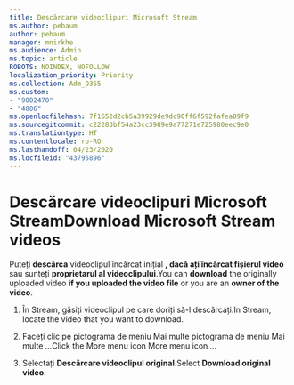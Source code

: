 ```yaml
---
title: Descărcare videoclipuri Microsoft Stream
ms.author: pebaum
author: pebaum
manager: mnirkhe
ms.audience: Admin
ms.topic: article
ROBOTS: NOINDEX, NOFOLLOW
localization_priority: Priority
ms.collection: Adm_O365
ms.custom:
- "9002470"
- "4806"
ms.openlocfilehash: 7f1652d2cb5a39929de9dc90ff6f592fafea09f9
ms.sourcegitcommit: c22283bf54a23cc3989e9a77271e725980eec9e0
ms.translationtype: HT
ms.contentlocale: ro-RO
ms.lasthandoff: 04/23/2020
ms.locfileid: "43795896"
---
```

# <a name="download-microsoft-stream-videos"></a><span data-ttu-id="b5093-102">Descărcare videoclipuri Microsoft Stream</span><span class="sxs-lookup"><span data-stu-id="b5093-102">Download Microsoft Stream videos</span></span>

<span data-ttu-id="b5093-103">Puteți **descărca** videoclipul încărcat inițial **, dacă ați încărcat fișierul video** sau sunteți **proprietarul al videoclipului**.</span><span class="sxs-lookup"><span data-stu-id="b5093-103">You can **download** the originally uploaded video **if you uploaded the video file** or you are an **owner of the video**.</span></span>

1. <span data-ttu-id="b5093-104">În Stream, găsiți videoclipul pe care doriți să-l descărcați.</span><span class="sxs-lookup"><span data-stu-id="b5093-104">In Stream, locate the video that you want to download.</span></span>

2. <span data-ttu-id="b5093-105">Faceți clic pe pictograma de meniu Mai multe pictograma de meniu Mai multe *...*</span><span class="sxs-lookup"><span data-stu-id="b5093-105">Click the More menu icon More menu icon *...*</span></span>

3. <span data-ttu-id="b5093-106">Selectați **Descărcare videoclipul original**.</span><span class="sxs-lookup"><span data-stu-id="b5093-106">Select **Download original video**.</span></span>
